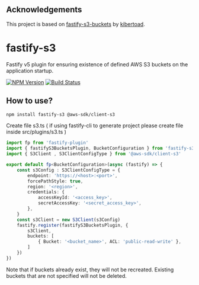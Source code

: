## Acknowledgements

This project is based on [fastify-s3-buckets](https://github.com/kibertoad/fastify-s3-buckets.git) by [kibertoad](https://github.com/kibertoad).


# fastify-s3
Fastify v5 plugin for ensuring existence of defined AWS S3 buckets on the application startup.

[![NPM Version](https://img.shields.io/npm/v/fastify-s3.svg)](https://npmjs.org/package/fastify-s3)
[![Build Status](https://github.com/mamirul47/fastify-s3/workflows/ci/badge.svg)](https://github.com/mamirul47/fastify-s3/actions)

## How to use?

```bash
npm install fastify-s3 @aws-sdk/client-s3 
```
Create file s3.ts ( if using fastify-cli to generate project please create file inside src/plugins/s3.ts )

```ts
import fp from 'fastify-plugin'
import { fastifyS3BucketsPlugin, BucketConfiguration } from 'fastify-s3';
import { S3Client , S3ClientConfigType } from '@aws-sdk/client-s3'

export default fp<BucketConfiguration>(async (fastify) => {
    const s3Config : S3ClientConfigType = {
        endpoint: 'https://<host>:<port>',
        forcePathStyle: true,
        region: '<region>',
        credentials: {
            accessKeyId: '<access_key>',
            secretAccessKey: '<secret_access_key>',
        },
    }
    const s3Client = new S3Client(s3Config)
    fastify.register(fastifyS3BucketsPlugin, {
        s3Client,
        buckets: [
            { Bucket: '<bucket_name>', ACL: 'public-read-write' },
        ]
    })
})

```

Note that if buckets already exist, they will not be recreated.
Existing buckets that are not specified will not be deleted.
